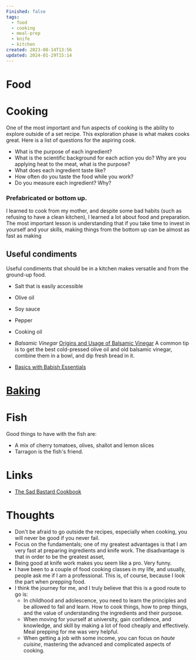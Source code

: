 ```yaml
---
Finished: false
tags:
  - food
  - cooking
  - meal-prep
  - knife
  - kitchen
created: 2023-08-14T13:56
updated: 2024-01-29T15:14
---
```

# Food



# Cooking 

One of the most important and fun aspects of cooking is the ability to explore outside of a set recipe. This exploration phase is what makes cooks great. Here is a list of questions for the aspiring cook. 

- What is the purpose of each ingredient?
- What is the scientific background for each action you do? Why are you applying heat to the meat, what is the purpose? 
- What does each ingredient taste like? 
- How often do you taste the food while you work?
- Do you measure each ingredient? Why?

### Prefabricated or bottom up. 
I learned to cook from my mother, and despite some bad habits (such as refusing to have a clean kitchen), I learned a lot about food and preparation. The most important lesson is understanding that if you take time to invest in yourself and your skills, making things from the bottom up can be almost as fast as making 
## Useful condiments

Useful condiments that should be in a kitchen makes versatile and from the ground-up food. 
- Salt that is easily accessible
- Olive oil
- Soy sauce
- Pepper
- Cooking oil

- *Balsamic Vinegar*
	[Origins and Usage of Balsamic Vinegar](https://startcooking.com/how-to-use-balsamic-vinegar)
	A common tip is to get the best cold-pressed olive oil and old balsamic vinegar, combine them in a bowl, and dip fresh bread in it. 

- [Basics with Babish Essentials](https://basicswithbabish.co/basicsepisodes/2017/10/23/sauces-9w5tm-2njph-5ahwj-hsl7s-fh6cr-6r8lw)
# [Baking](/Personal/Food/Baking)


# Fish
Good things to have with the fish are:

- A mix of cherry tomatoes, olives, shallot and lemon slices
- Tarragon is the fish's friend. 

# Links
- [The Sad Bastard Cookbook](https://traumbooks.itch.io/the-sad-bastard-cookbook)

# Thoughts 
- Don't be afraid to go outside the recipes, especially when cooking, you will never be good if you never fail. 
- Focus on the fundamentals; one of my greatest advantages is that I am very fast at preparing ingredients and knife work. The disadvantage is that in order to be the greatest asset, 
- Being good at knife work makes you seem like a pro. Very funny. 
- I have been to a couple of food cooking classes in my life, and usually, people ask me if I am a professional. This is, of course, because I look the part when prepping food. 
- I think the journey for me, and I truly believe that this is a good route to go is: 
	- In childhood and adolescence, you need to learn the principles and be allowed to fail and learn. How to cook things, how to prep things, and the value of understanding the ingredients and their purpose. 
	- When moving for yourself at university, gain confidence, and knowledge, and skill by making a lot of food cheaply and effectively. Meal prepping for me was very helpful. 
	- When getting a job with some income, you can focus on *haute cuisine*, mastering the advanced and complicated aspects of cooking. 



